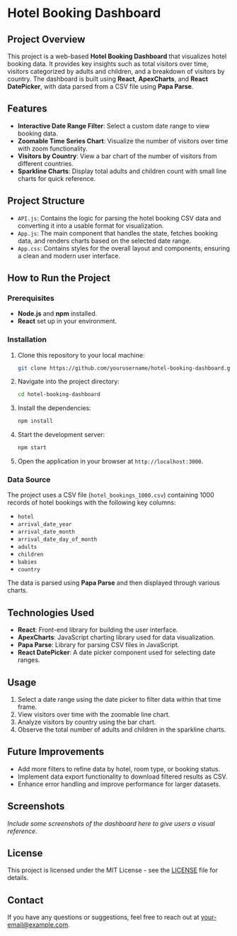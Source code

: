 # Hotel Booking Dashboard

## Project Overview

This project is a web-based **Hotel Booking Dashboard** that visualizes hotel booking data. It provides key insights such as total visitors over time, visitors categorized by adults and children, and a breakdown of visitors by country. The dashboard is built using **React**, **ApexCharts**, and **React DatePicker**, with data parsed from a CSV file using **Papa Parse**.

## Features

- **Interactive Date Range Filter**: Select a custom date range to view booking data.
- **Zoomable Time Series Chart**: Visualize the number of visitors over time with zoom functionality.
- **Visitors by Country**: View a bar chart of the number of visitors from different countries.
- **Sparkline Charts**: Display total adults and children count with small line charts for quick reference.

## Project Structure

- `API.js`: Contains the logic for parsing the hotel booking CSV data and converting it into a usable format for visualization.
- `App.js`: The main component that handles the state, fetches booking data, and renders charts based on the selected date range.
- `App.css`: Contains styles for the overall layout and components, ensuring a clean and modern user interface.

## How to Run the Project

### Prerequisites

- **Node.js** and **npm** installed.
- **React** set up in your environment.

### Installation

1. Clone this repository to your local machine:
    ```bash
    git clone https://github.com/yourusername/hotel-booking-dashboard.git
    ```
   
2. Navigate into the project directory:
    ```bash
    cd hotel-booking-dashboard
    ```

3. Install the dependencies:
    ```bash
    npm install
    ```

4. Start the development server:
    ```bash
    npm start
    ```

5. Open the application in your browser at `http://localhost:3000`.

### Data Source

The project uses a CSV file (`hotel_bookings_1000.csv`) containing 1000 records of hotel bookings with the following key columns:
- `hotel`
- `arrival_date_year`
- `arrival_date_month`
- `arrival_date_day_of_month`
- `adults`
- `children`
- `babies`
- `country`

The data is parsed using **Papa Parse** and then displayed through various charts.

## Technologies Used

- **React**: Front-end library for building the user interface.
- **ApexCharts**: JavaScript charting library used for data visualization.
- **Papa Parse**: Library for parsing CSV files in JavaScript.
- **React DatePicker**: A date picker component used for selecting date ranges.

## Usage

1. Select a date range using the date picker to filter data within that time frame.
2. View visitors over time with the zoomable line chart.
3. Analyze visitors by country using the bar chart.
4. Observe the total number of adults and children in the sparkline charts.

## Future Improvements

- Add more filters to refine data by hotel, room type, or booking status.
- Implement data export functionality to download filtered results as CSV.
- Enhance error handling and improve performance for larger datasets.

## Screenshots

_Include some screenshots of the dashboard here to give users a visual reference._

## License

This project is licensed under the MIT License - see the [LICENSE](LICENSE) file for details.

## Contact

If you have any questions or suggestions, feel free to reach out at [your-email@example.com](mailto:your-email@example.com).
